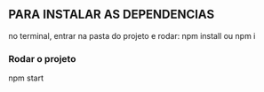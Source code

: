 
## PARA INSTALAR AS DEPENDENCIAS

no terminal, entrar na pasta do projeto e rodar: npm install ou npm i 

### Rodar o projeto 

npm start


